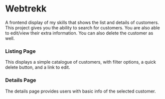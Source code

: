 # Webtrekk
A frontend display of my skills that shows the list and details of customers.
This project gives you the ability to search for customers. You are also able to edit/view their extra information. You can also delete the customer as well.

### Listing Page
This displays a simple catalogue of customers, with filter options, a quick delete button, and a link to edit.

### Details Page
The details page provides users with basic info of the selected customer.
